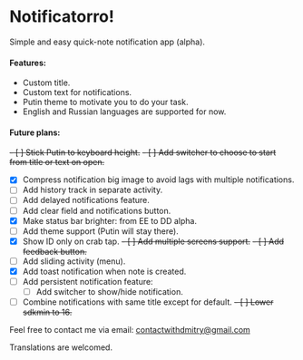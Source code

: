 # Notificatorro!
Simple and easy quick-note notification app (alpha).

#### Features:
- Custom title.
- Custom text for notifications.
- Putin theme to motivate you to do your task.
- English and Russian languages are supported for now.

#### Future plans:
~~- [ ] Stick Putin to keyboard height.~~
~~- [ ] Add switcher to choose to start from title or text on open.~~
- [x] Compress notification big image to avoid lags with multiple notifications.
- [ ] Add history track in separate activity.
- [ ] Add delayed notifications feature.
- [ ] Add clear field and notifications button.
- [x] Make status bar brighter: from EE to DD alpha.
- [ ] Add theme support (Putin will stay there).
- [x] Show ID only on crab tap.
~~- [ ] Add multiple screens support.~~
~~- [ ] Add feedback button.~~
- [ ] Add sliding activity (menu).
- [x] Add toast notification when note is created.
- [ ] Add persistent notification feature:
	- [ ] Add switcher to show/hide notification.
- [ ] Combine notifications with same title except for default.
~~- [ ] Lower sdkmin to 16.~~

Feel free to contact me via email: contactwithdmitry@gmail.com

Translations are welcomed.

